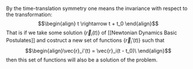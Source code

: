 By the time-translation symmetry one means the invariance with respect to the transformation: 
$$\begin{align} t \rightarrow t + t_0 \end{align}$$
That is if we take some solution $\{\vec{r}_i(t)\}$ of [[Newtonian Dynamics Basic Postulates]] and costruct a new set of functions $\{\vec{r}_i'(t)\}$ such that
$$\begin{align}\vec{r}_i'(t) = \vec{r}_i(t - t_0)\  \end{align}$$
then this set of functions will also be a solution of the problem. 